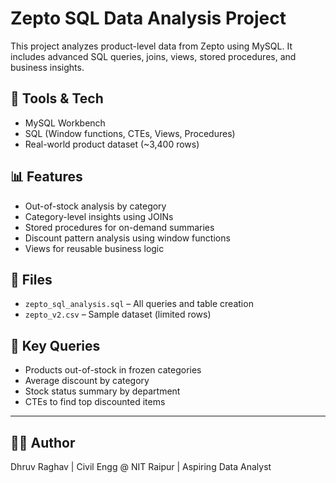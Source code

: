# Zepto SQL Data Analysis Project

This project analyzes product-level data from Zepto using MySQL. It includes advanced SQL queries, joins, views, stored procedures, and business insights.

## 🧰 Tools & Tech
- MySQL Workbench
- SQL (Window functions, CTEs, Views, Procedures)
- Real-world product dataset (~3,400 rows)

## 📊 Features
- Out-of-stock analysis by category
- Category-level insights using JOINs
- Stored procedures for on-demand summaries
- Discount pattern analysis using window functions
- Views for reusable business logic

## 📁 Files
- `zepto_sql_analysis.sql` – All queries and table creation
- `zepto_v2.csv` – Sample dataset (limited rows)

## 🧠 Key Queries
- Products out-of-stock in frozen categories
- Average discount by category
- Stock status summary by department
- CTEs to find top discounted items

---

## 🧑‍💻 Author
Dhruv Raghav | Civil Engg @ NIT Raipur | Aspiring Data Analyst
